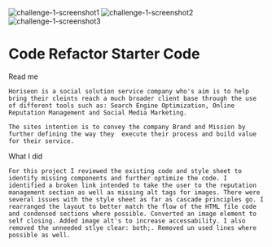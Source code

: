 ![challenge-1-screenshot1](https://user-images.githubusercontent.com/79487809/111044069-9127b900-8403-11eb-83d4-6b58f4199857.png)
![challenge-1-screenshot2](https://user-images.githubusercontent.com/79487809/111044070-938a1300-8403-11eb-83e3-098bc667f41f.png)
![challenge-1-screenshot3](https://user-images.githubusercontent.com/79487809/111044073-9553d680-8403-11eb-9c12-37c91e30e53b.png)
# Code Refactor Starter Code
Read me

    Horiseon is a social solution service company who's aim is to help bring their cleints reach a much broader client base through the use of different tools such as: Search Engine Optimization, Online Reputation Management and Social Media Marketing.

    The sites intention is to convey the company Brand and Mission by further defining the way they  execute their process and build value for their service.

What I did

    For this project I reviewed the existing code and style sheet to identify missing components and further optimize the code. I identified a broken link intended to take the user to the reputation management section as well as missing alt tags for images. There were several issues with the style sheet as far as cascade principles go. I rearranged the layout to better match the flow of the HTML file code and condensed sections where possible. Converted an image element to self closing. Added image alt's to increase accessability. I also removed the unneeded stlye clear: both;. Removed un used lines where possible as well.
